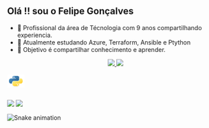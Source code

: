 ## Olá !! sou o Felipe Gonçalves



- 👀 Profissional da área de Técnologia com 9 anos compartilhando experiencia.
- 🌱 Atualmente estudando Azure, Terraform, Ansible e Ptython
- 💞️ Objetivo é compartilhar conhecimento e aprender.


<div align="center">
  <a href="https://github.com/fggoncalvess">
  <img height="180em" src="https://github-readme-stats.vercel.app/api?username=fggoncalvess&show_icons=true&theme=dark&include_all_commits=true&count_private=true"/>
  <img height="180em" src="https://github-readme-stats.vercel.app/api/top-langs/?username=fggoncalvess&layout=compact&langs_count=7&theme=dark"/>
</div>
<div style="display: inline_block"><br>
  <img align="center" alt="Rafa-Python" height="30" width="40" src="https://raw.githubusercontent.com/devicons/devicon/master/icons/python/python-original.svg">
  </div>

##

<div> 
  <a href = "mailto:fggoncalves@outlook.com.br"><img src="https://img.shields.io/badge/-Outlook-%23333?style=for-the-badge&logo=gmail&logoColor=white" target="_blank"></a>
  <a href="https://www.linkedin.com/in/felipeeoliveira/" target="_blank"><img src="https://img.shields.io/badge/-LinkedIn-%230077B5?style=for-the-badge&logo=linkedin&logoColor=white" target="_blank"></a> 
 
  ![Snake animation](https://github.com/fggoncalvess/fggoncalvess/blob/output/github-contribution-grid-snake.svg)
 
</div>

<!---
fggoncalvess/fggoncalvess is a ✨ special ✨ repository because its `README.md` (this file) appears on your GitHub profile.
You can click the Preview link to take a look at your changes.
--->
